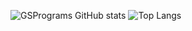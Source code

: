 ![GSPrograms GitHub stats](https://github-readme-stats.vercel.app/api?username=GSPrograms&theme=rose&show_icons=true)
![Top Langs](https://github-readme-stats.vercel.app/api/top-langs/?username=GSPrograms&size_weight=0.5&count_weight=0.5)
